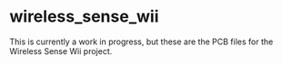 # wireless_sense_wii
This is currently a work in progress, but these are the PCB files for the Wireless Sense Wii project.
